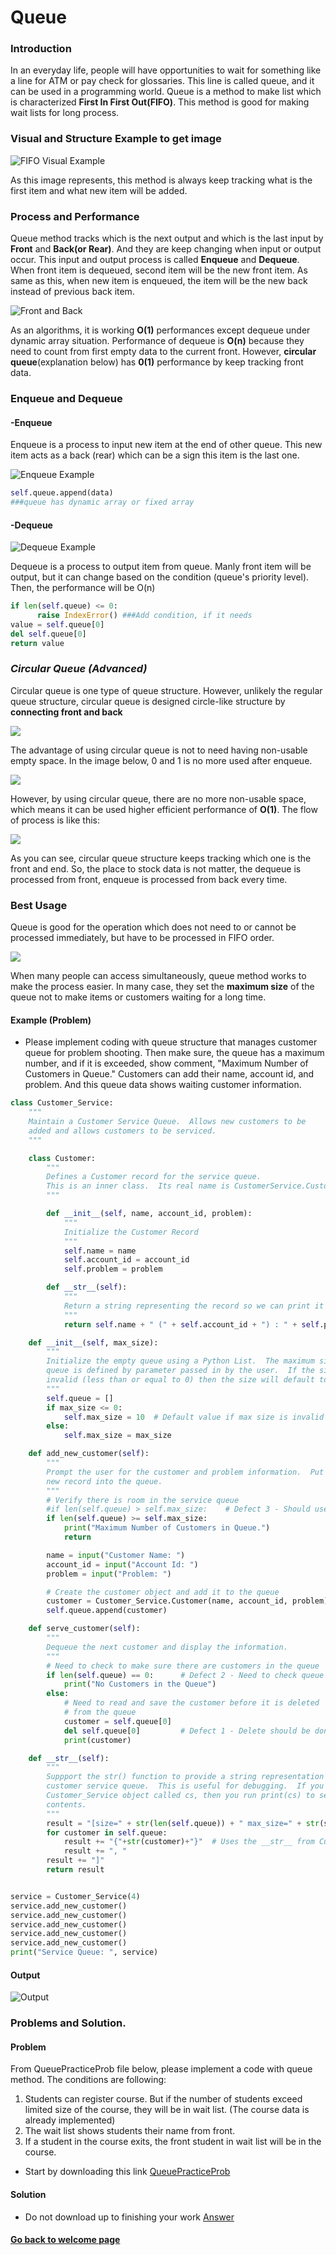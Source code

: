 # Queue

### Introduction
In an everyday life, people will have opportunities to wait for something like a line for ATM or pay check for glossaries. This line is called queue, and it can be used in a programming world.
Queue is a method to make list which is characterized __First In First Out(FIFO)__. This method is good for making wait lists for long process. 

### Visual and Structure Example to get image

![FIFO Visual Example](Assets/Queue/Q-Example1.png)

As this image represents, this method is always keep tracking what is the first item and what new item will be added. 
### Process and Performance
Queue method tracks which is the next output and which is the last input by __Front__ and __Back(or Rear)__. And they are keep changing when input or output occur. This input and output process is called  __Enqueue__ and __Dequeue__. When front item is dequeued, second item will be the new front item. As same as this, when new item is enqueued, the item will be the new back instead of previous back item.

![Front and Back](Assets/Queue/QueueProcess.png)


As an algorithms, it is working __O(1)__ performances except dequeue under dynamic array situation. Performance of dequeue is __O(n)__ because they need to count from first empty data to the current front. However, __circular queue__(explanation below) has __0(1)__ performance by keep tracking front data.
### Enqueue and Dequeue
#### -Enqueue
Enqueue is a process to input new item at the end of other queue. This new item acts as a back (rear) which can be a sign this item is the last one.

![Enqueue Example](Assets/Queue/EnqueueExample.png)

```python
self.queue.append(data)
###queue has dynamic array or fixed array
```

#### -Dequeue

![Dequeue Example](Assets/Queue/DequeueExample.png)

Dequeue is a process to output item from queue. Manly front item will be output, but it can change based on the condition (queue's priority level). Then, the performance will be O(n)
```python
if len(self.queue) <= 0:
      raise IndexError() ###Add condition, if it needs
value = self.queue[0]
del self.queue[0]
return value
```

### _Circular Queue (Advanced)_
Circular queue is one type of queue structure. However, unlikely the regular queue structure, circular queue is designed circle-like structure by __connecting front and back__

![](Assets/Queue/CircularQueue.png)

The advantage of using circular queue is not to need having non-usable empty space. In the image below, 0 and 1 is no more used after enqueue.

![](Assets/Queue/Regular.png)

However, by using circular queue, there are no more non-usable space, which means it can be used higher efficient performance of __O(1)__.
The flow of process is like this:

![](Assets/Queue/CQProcess.png)

As you can see, circular queue structure keeps tracking which one is the front and end. So, the place to stock data is not matter, the dequeue is processed from front, enqueue is processed from back every time.
### Best Usage
Queue is good for the operation which does not need to or cannot be processed immediately, but have to be processed in FIFO order.

![](Assets/Queue/QueueImage.jpeg)

When many people can access simultaneously, queue method works to make the process easier. In many case, they set the __maximum size__ of the queue not to make items or customers waiting for a long time. 

#### Example (Problem)

- Please implement coding with queue structure that manages customer  queue for problem shooting. Then make sure, the queue has a maximum number, and if it is exceeded, show comment, "Maximum Number of Customers in Queue." Customers can add their name, account id, and problem. And this queue data shows waiting customer information.
```python
class Customer_Service:
    """
    Maintain a Customer Service Queue.  Allows new customers to be 
    added and allows customers to be serviced.
    """

    class Customer:
        """
        Defines a Customer record for the service queue.
        This is an inner class.  Its real name is CustomerService.Customer
        """

        def __init__(self, name, account_id, problem):
            """
            Initialize the Customer Record
            """
            self.name = name
            self.account_id = account_id
            self.problem = problem

        def __str__(self):
            """
            Return a string representing the record so we can print it out later
            """
            return self.name + " (" + self.account_id + ") : " + self.problem

    def __init__(self, max_size):
        """
        Initialize the empty queue using a Python List.  The maximum size of the 
        queue is defined by parameter passed in by the user.  If the size is 
        invalid (less than or equal to 0) then the size will default to 10.
        """
        self.queue = []
        if max_size <= 0:
            self.max_size = 10  # Default value if max size is invalid
        else:
            self.max_size = max_size

    def add_new_customer(self):
        """
        Prompt the user for the customer and problem information.  Put the 
        new record into the queue.
        """
        # Verify there is room in the service queue
        #if len(self.queue) > self.max_size:    # Defect 3 - Should use >=
        if len(self.queue) >= self.max_size:
            print("Maximum Number of Customers in Queue.")
            return

        name = input("Customer Name: ")
        account_id = input("Account Id: ")
        problem = input("Problem: ")

        # Create the customer object and add it to the queue
        customer = Customer_Service.Customer(name, account_id, problem)
        self.queue.append(customer)

    def serve_customer(self):
        """
        Dequeue the next customer and display the information.
        """
        # Need to check to make sure there are customers in the queue
        if len(self.queue) == 0:      # Defect 2 - Need to check queue length
            print("No Customers in the Queue")
        else:
            # Need to read and save the customer before it is deleted
            # from the queue
            customer = self.queue[0]
            del self.queue[0]         # Defect 1 - Delete should be done after 
            print(customer)

    def __str__(self):
        """ 
        Suppport the str() function to provide a string representation of the
        customer service queue.  This is useful for debugging.  If you have a 
        Customer_Service object called cs, then you run print(cs) to see the 
        contents.
        """
        result = "[size=" + str(len(self.queue)) + " max_size=" + str(self.max_size) +" => "
        for customer in self.queue:
            result += "{"+str(customer)+"}"  # Uses the __str__ from Customer class
            result += ", "
        result += "]"
        return result


service = Customer_Service(4)
service.add_new_customer()
service.add_new_customer()
service.add_new_customer()
service.add_new_customer()
service.add_new_customer()
print("Service Queue: ", service)
```
#### Output

![Output](Assets/Queue/MaximumSize.png)

### Problems and Solution.

#### Problem

From QueuePracticeProb file below, please implement a code with queue method. The conditions are following:
1. Students can register course. But if the number of students exceed limited size of the course, they will be in wait list.
(The course data is already implemented)
2. The wait list shows students their name from front.
3. If a student in the course exits, the front student in wait list will be in the course.


- Start by downloading this link
[QueuePracticeProb](Python/Queue/Problem.py)

#### Solution

- Do not download up to finishing your work
[Answer](Python/Queue/Solution.py)


#### [Go back to welcome page](0-welcome.md)

